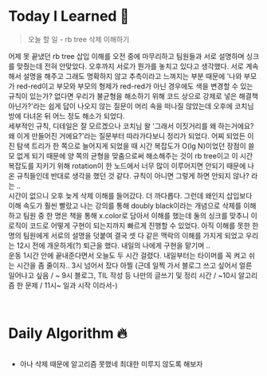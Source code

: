 # Today I Learned 💭

> 오늘 할 일 - rb tree 삭제 이해하기

어제 못 끝냈던 rb tree 삽입 이해를 오전 중에 마무리하고 팀원들과 서로 설명하며 싱크를 맞췄는데 전혀 안맞았다. 오후까지 서로가 뭔가를 놓치고 있다고 생각했다. 서로 계속해서 설명을 해주고 그래도 명확하지 않고 추측이라고 느껴지는 부분 때문에 '나와 부모가 red-red이고 부모와 부모의 형제가 red-red가 아닌 경우에도 색을 변경할 수 있는 규칙이 있는가? 없다면 우리가 불균형을 해소하기 위해 코드 상으로 강제로 넣은 해결책 아닌가?'라는 쉽게 답이 나오지 않는 질문이 머리 속을 떠나질 않았는데 오후에 코치님 방에 다녀온 뒤 어느 정도 해소가 되었다. <br>
세부적인 규칙, 디테일은 잘 모르겠으나 코치님 왈 '그래서 이짓거리를 왜 하는거에요? 왜 이게 만들어진 거에요?'라는 질문부터 따라가다보니 정리가 되었다. 어찌 되었든 이진 탐색 트리가 한 쪽으로 늘어지게 되었을 때 시간 복잡도가 O(lg N)이었던 장점이 쓸모 없게 되기 때문에 양 쪽의 균형을 맞춤으로써 해소해주는 것이 rb tree이고 이 시간 복잡도를 지키기 위해 rotation이 한 노드에서 너무 많이 이루어지면 안되기 때문에 나온 규칙들인데 반대로 생각을 했던 것 같다. 규칙이 아니면 그렇게 하면 안되지 않나? 라는 .. <br>
시간이 없으니 오후 늦게 삭제 이해를 들어갔다. 더 까다롭다. 그런데 왜인지 삽입보다 이해 속도가 훨씬 빨랐고 나는 강의를 통해 doubly black이라는 개념으로 삭제를 이해하고 팀원 중 한 명은 책을 통해 x.color로 담아서 이해를 했는데 둘의 싱크를 맞추니 이 로직이 코드로 어떻게 구현이 되는지까지 빠르게 진행할 수 있었다. 아직 이해를 못한 한 명의 팀원에게 서로의 설명을 덧붙여 결국 셋 다 같은 맥락의 이해를 가지게 되었고 우리는 12시 전에 개운하게(?) 퇴근을 했다. 내일의 나에게 구현을 맡기며 .. <br>
운동 1시간 안에 끝내준다면서 오늘도 두 시간 걸렸다. 내일부터는 타이머를 꼭 켜고 쉬는 시간을 좀 줄이자.. 3시 넘어서 잤다 아찔 (근데 일찍 가서 블로그 쓰고 싶어서 얼른 일어나고 싶음 / ~ 9시 블로그, TIL 작성 등 나만의 글쓰기 및 정리 시간 / ~10시 알고리즘 한 문제 / 11시~ 일과 시작 이라서-)

<br>

# Daily Algorithm 🔥

```py

```

- 아나 삭제 때문에 알고리즘 못했네 최대한 미루지 않도록 해보자